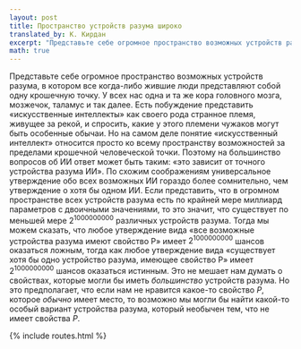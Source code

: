 ```yaml
---
layout: post
title: Пространство устройств разума широко
translated_by: К. Кирдан
excerpt: "Представьте себе огромное пространство возможных устройств разума, в котором все когда-либо жившие люди представляют собой одну крошечную точку. У всех нас одна и та же кора головного мозга, мозжечок, таламус и так далее. Есть побуждение представить «искусственные интеллекты» как своего рода странное племя, живущее за рекой, и спросить, какие у этого племени чужаков могут быть особенные обычаи. Но на самом деле понятие «искусственный интеллект» относится просто ко всему пространству возможностей за пределами крошечной человеческой точки. Поэтому на большинство вопросов об ИИ ответ может быть таким: «это зависит от точного устройства разума ИИ»."
math: true
---
```

Представьте себе огромное пространство возможных устройств разума, в котором все когда-либо жившие люди представляют собой одну крошечную точку. У всех нас одна и та же кора головного мозга, мозжечок, таламус и так далее. Есть побуждение представить «искусственные интеллекты» как своего рода странное племя, живущее за рекой, и спросить, какие у этого племени чужаков могут быть особенные обычаи. Но на самом деле понятие «искусственный интеллект» относится просто ко всему пространству возможностей за пределами крошечной человеческой точки. Поэтому на большинство вопросов об ИИ ответ может быть таким: «это зависит от точного устройства разума ИИ». По схожим соображениям универсальное утверждение обо всех возможных ИИ гораздо более сомнительно, чем утверждение о хотя бы одном ИИ. Если представить, что в огромном пространстве всех устройств разума есть по крайней мере миллиард параметров с двоичными значениями, то это значит, что существует по меньшей мере $2^{1000000000}$ различных устройств разума. Тогда мы можем сказать, что любое утверждение вида «все возможные устройства разума имеют свойство P» имеет $2^{1000000000}$ шансов оказаться ложным, тогда как любое утверждение вида «существует хотя бы одно устройство разума, имеющее свойство P» имеет $2^{1000000000}$ шансов оказаться истинным. Это не мешает нам думать о свойствах, которые могли бы иметь _большинство_ устройств разума. Но это предполагает, что если нам не нравится какое-то свойство $P$, которое _обычно_ имеет место, то возможно мы могли бы найти какой-то особый вариант устройства разума, который необычен тем, что не имеет свойства $P$.

{% include routes.html %}
